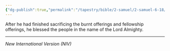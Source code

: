 ```yaml
---
{"dg-publish":true,"permalink":"/tapestry/bible/2-samuel/2-samuel-6-18/","title":"2 Samuel 6:18","hide":true,"tags":["bible-verse","bible-verse"],"dgHomeLink":true,"dgShowLocalGraph":true,"dgEnableSearch":true}
---
```


 After he had finished sacrificing the burnt offerings and fellowship offerings, he blessed the people in the name of the Lord Almighty.

---
*New International Version (NIV)*
